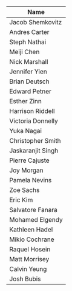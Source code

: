 | Name |
|------|
| Jacob Shemkovitz |
| Andres Carter |
| Steph Nathai |
| Meiji Chen |
| Nick Marshall |
| Jennifer Yien |
| Brian Deutsch |
| Edward Petner |
| Esther Zinn |
| Harrison Riddell |
| Victoria Donnelly |
| Yuka Nagai |
| Christopher Smith |
| Jaskaranjit Singh |
| Pierre Cajuste |
| Joy Morgan |
| Pamela Nevins |
| Zoe Sachs |
| Eric Kim  |
| Salvatore Fanara |
| Mohamed Elgendy |
| Kathleen Hadel |
| Mikio Cochrane |
| Raquel Hosein |
| Matt Morrisey |
| Calvin Yeung |
| Josh Bubis |
